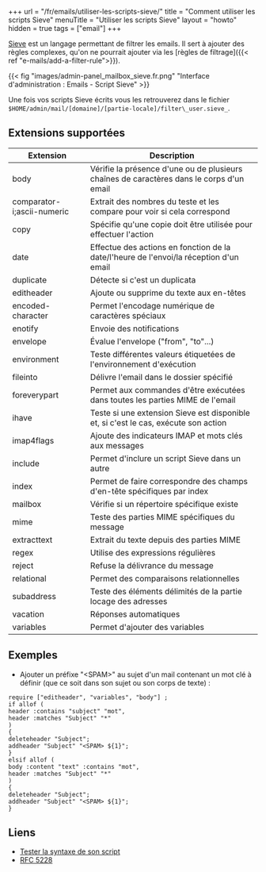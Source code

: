 +++
url = "/fr/emails/utiliser-les-scripts-sieve/"
title = "Comment utiliser les scripts Sieve"
menuTitle = "Utiliser les scripts Sieve"
layout = "howto"
hidden = true
tags = ["email"]
+++


[Sieve](http://sieve.info/) est un langage permettant de filtrer les emails. Il sert à ajouter des règles complexes, qu'on ne pourrait ajouter via les [règles de filtrage]({{< ref "e-mails/add-a-filter-rule">}}).

{{< fig "images/admin-panel_mailbox_sieve.fr.png" "Interface d'administration : Emails - Script Sieve" >}}

Une fois vos scripts Sieve écrits vous les retrouverez dans le fichier `$HOME/admin/mail/[domaine]/[partie-locale]/filter\_user.sieve_`.

## Extensions supportées

|Extension                 |Description                                                                             |
|--------------------------|----------------------------------------------------------------------------------------|
|body                      |Vérifie la présence d'une ou de plusieurs chaînes de caractères dans le corps d'un email|
|comparator-i;ascii-numeric|Extrait des nombres du teste et les compare pour voir si cela correspond                |
|copy                      |Spécifie qu'une copie doit être utilisée pour effectuer l'action                        |
|date                      |Effectue des actions en fonction de la date/l'heure de l'envoi/la réception d'un email  |
|duplicate                 |Détecte si c'est un duplicata                                                           |
|editheader                |Ajoute ou supprime du texte aux en-têtes                                                |
|encoded-character         |Permet l'encodage numérique de caractères spéciaux                                      |
|enotify                   |Envoie des notifications                                                                |
|envelope                  |Évalue l'envelope ("from", "to"...)                                                     |
|environment               |Teste différentes valeurs étiquetées de l'environnement d'exécution                     |
|fileinto                  |Délivre l'email dans le dossier spécifié                                                |
|foreverypart              |Permet aux commandes d'être exécutées dans toutes les parties MIME de l'email           |
|ihave                     |Teste si une extension Sieve est disponible et, si c'est le cas, exécute son action     |
|imap4flags                |Ajoute des indicateurs IMAP et mots clés aux messages                                   |
|include                   |Permet d'inclure un script Sieve dans un autre                                          |
|index                     |Permet de faire correspondre des champs d'en-tête spécifiques par index                 |
|mailbox                   |Vérifie si un répertoire spécifique existe                                              |
|mime                      |Teste des parties MIME spécifiques du message                                           |
|extracttext               |Extrait du texte depuis des parties MIME                                                |
|regex                     |Utilise des expressions régulières                                                      |
|reject                    |Refuse la délivrance du message                                                         |
|relational                |Permet des comparaisons relationnelles                                                  |
|subaddress                |Teste des éléments délimités de la partie locage des adresses                           |
|vacation                  |Réponses automatiques                                                                   |
|variables                 |Permet d'ajouter des variables                                                          |

## Exemples

* Ajouter un préfixe "\<SPAM>" au sujet d'un mail contenant un mot clé à définir (que ce soit dans son sujet ou son corps de texte) :

```
require ["editheader", "variables", "body"] ;
if allof (
header :contains "subject" "mot",
header :matches "Subject" "*"
)
{
deleteheader "Subject";
addheader "Subject" "<SPAM> ${1}";
}
elsif allof (
body :content "text" :contains "mot",
header :matches "Subject" "*"
)
{
deleteheader "Subject";
addheader "Subject" "<SPAM> ${1}";
}
```

## Liens

- [Tester la syntaxe de son script](https://www.fastmail.com/cgi-bin/sievetest.pl)
- [RFC 5228](https://tools.ietf.org/html/rfc5228)
